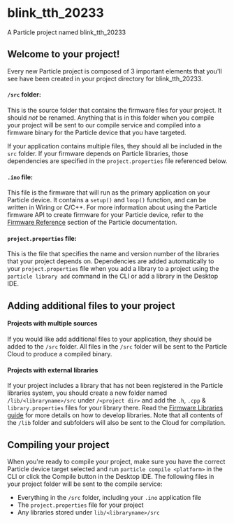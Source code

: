 # blink_tth_20233

A Particle project named blink_tth_20233

## Welcome to your project!

Every new Particle project is composed of 3 important elements that you'll see have been created in your project directory for blink_tth_20233.

#### ```/src``` folder:  
This is the source folder that contains the firmware files for your project. It should *not* be renamed. 
Anything that is in this folder when you compile your project will be sent to our compile service and compiled into a firmware binary for the Particle device that you have targeted.

If your application contains multiple files, they should all be included in the `src` folder. If your firmware depends on Particle libraries, those dependencies are specified in the `project.properties` file referenced below.

#### ```.ino``` file:
This file is the firmware that will run as the primary application on your Particle device. It contains a `setup()` and `loop()` function, and can be written in Wiring or C/C++. For more information about using the Particle firmware API to create firmware for your Particle device, refer to the [Firmware Reference](https://docs.particle.io/reference/firmware/) section of the Particle documentation.

#### ```project.properties``` file:  
This is the file that specifies the name and version number of the libraries that your project depends on. Dependencies are added automatically to your `project.properties` file when you add a library to a project using the `particle library add` command in the CLI or add a library in the Desktop IDE.

## Adding additional files to your project

#### Projects with multiple sources
If you would like add additional files to your application, they should be added to the `/src` folder. All files in the `/src` folder will be sent to the Particle Cloud to produce a compiled binary.

#### Projects with external libraries
If your project includes a library that has not been registered in the Particle libraries system, you should create a new folder named `/lib/<libraryname>/src` under `/<project dir>` and add the `.h`, `.cpp` & `library.properties` files for your library there. Read the [Firmware Libraries guide](https://docs.particle.io/guide/tools-and-features/libraries/) for more details on how to develop libraries. Note that all contents of the `/lib` folder and subfolders will also be sent to the Cloud for compilation.

## Compiling your project

When you're ready to compile your project, make sure you have the correct Particle device target selected and run `particle compile <platform>` in the CLI or click the Compile button in the Desktop IDE. The following files in your project folder will be sent to the compile service:

- Everything in the `/src` folder, including your `.ino` application file
- The `project.properties` file for your project
- Any libraries stored under `lib/<libraryname>/src`
